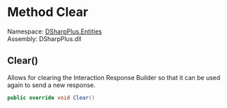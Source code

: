 # Method Clear

Namespace: [DSharpPlus.Entities](DSharpPlus.Entities.md)  
Assembly: DSharpPlus.dll

## <a id="DSharpPlus_Entities_DiscordInteractionResponseBuilder_Clear"></a>Clear\(\)

Allows for clearing the Interaction Response Builder so that it can be used again to send a new response.

```csharp
public override void Clear()
```

